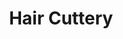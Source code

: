---
title: "Hair Cuttery"
url: /alexandria/hair-cuttery-south-van-dorn-street/
shop: hairdresser
---